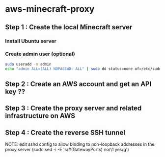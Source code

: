 # aws-minecraft-proxy

## Step 1 : Create the local Minecraft server

### Install Ubuntu server

### Create admin user (optional)

```sh
sudo useradd -m admin
echo "admin ALL=(ALL) NOPASSWD: ALL" | sudo dd status=none of=/etc/sudoers.d/admin
```

## Step 2 : Create an AWS account and get an API key ??

## Step 3 : Create the proxy server and related infrastructure on AWS

## Step 4 : Create the reverse SSH tunnel

NOTE: edit sshd config to allow binding to non-loopback addresses in the proxy server (sudo sed -i -E 's/#(GatewayPorts) no/\1 yes/g')
